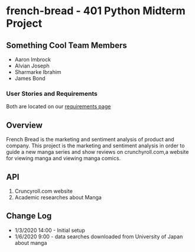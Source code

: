 # french-bread - 401 Python Midterm Project

## Something Cool Team Members

* Aaron Imbrock
* Alvian Joseph
* Sharmarke Ibrahim
* James Bond


### User Stories and Requirements

Both are located on our [requirements page](requirements.md)

## Overview

French Bread is the marketing and sentiment analysis of product and company. This project is the marketing and sentiment analysis in order to guide a new manga series and show reviews on crunchyroll.com,a website for viewing manga and viewing manga comics.

## 

## API

1. Cruncyroll.com website
2. Academic researches about Manga

## Change Log

* 1/3/2020 14:00 - Initial setup
* 1/6/2020 9:00 - data searches downloaded from University of Japan about manga
